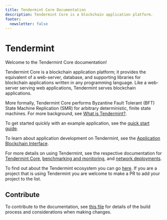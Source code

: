 ```yaml
---
title: Tendermint Core Documentation
description: Tendermint Core is a blockchain application platform.
footer:
  newsletter: false
---
```


# Tendermint

Welcome to the Tendermint Core documentation!

Tendermint Core is a blockchain application platform; it provides the equivalent
of a web-server, database, and supporting libraries for blockchain applications
written in any programming language. Like a web-server serving web applications,
Tendermint serves blockchain applications.

More formally, Tendermint Core performs Byzantine Fault Tolerant (BFT)
State Machine Replication (SMR) for arbitrary deterministic, finite state machines.
For more background, see [What is
Tendermint?](introduction/what-is-tendermint.md).

To get started quickly with an example application, see the [quick start guide](introduction/quick-start.md).

To learn about application development on Tendermint, see the [Application Blockchain Interface](https://github.com/tendermint/tendermint/tree/main/spec/abci).

For more details on using Tendermint, see the respective documentation for
[Tendermint Core](tendermint-core/), [benchmarking and monitoring](tools/), and [network deployments](networks/).

To find out about the Tendermint ecosystem you can go [here](https://github.com/tendermint/awesome#ecosystem). If you are a project that is using Tendermint you are welcome to make a PR to add your project to the list.

## Contribute

To contribute to the documentation, see [this file](https://github.com/tendermint/tendermint/blob/main/docs/DOCS_README.md) for details of the build process and considerations when making changes.

